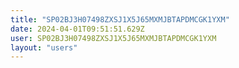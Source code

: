 ```yaml
---
title: "SP02BJ3H07498ZXSJ1X5J65MXMJBTAPDMCGK1YXM"
date: 2024-04-01T09:51:51.629Z
user: SP02BJ3H07498ZXSJ1X5J65MXMJBTAPDMCGK1YXM
layout: "users"
---
```

    